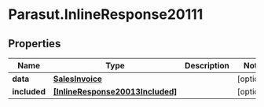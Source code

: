 # Parasut.InlineResponse20111

## Properties
Name | Type | Description | Notes
------------ | ------------- | ------------- | -------------
**data** | [**SalesInvoice**](SalesInvoice.md) |  | [optional] 
**included** | [**[InlineResponse20013Included]**](InlineResponse20013Included.md) |  | [optional] 


